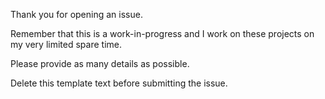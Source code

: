Thank you for opening an issue.

Remember that this is a work-in-progress and I work on these projects on my very
limited spare time.

Please provide as many details as possible.

Delete this template text before submitting the issue.
